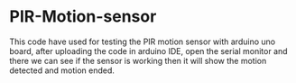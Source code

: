 # PIR-Motion-sensor

This code have used for testing the PIR motion sensor with arduino uno board, after uploading the code in arduino IDE, open the serial monitor and there we can see if the sensor is working then it will show the motion detected and motion ended. 
